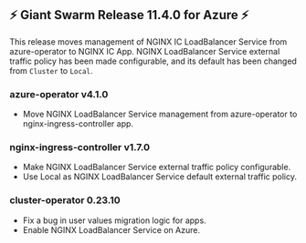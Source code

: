 ## :zap:  Giant Swarm Release 11.4.0 for Azure :zap:

This release moves management of NGINX IC LoadBalancer Service from azure-operator to NGINX IC App.
NGINX LoadBalancer Service external traffic policy has been made configurable, and its default has been changed from `Cluster` to `Local`.

### azure-operator v4.1.0

- Move NGINX LoadBalancer Service management from azure-operator to nginx-ingress-controller app.

### nginx-ingress-controller v1.7.0

- Make NGINX LoadBalancer Service external traffic policy configurable.
- Use Local as NGINX LoadBalancer Service default external traffic policy.

### cluster-operator 0.23.10

- Fix a bug in user values migration logic for apps.
- Enable NGINX LoadBalancer Service on Azure.
